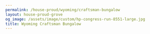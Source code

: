 ```yaml
---
permalink: /house-proud/wyoming/craftsman-bungalow
layout: house-proud-grove
og_image: /assets/image/custom/hp-congress-run-8551-large.jpg
title: Wyoming Craftsman Bungalow
---
```


